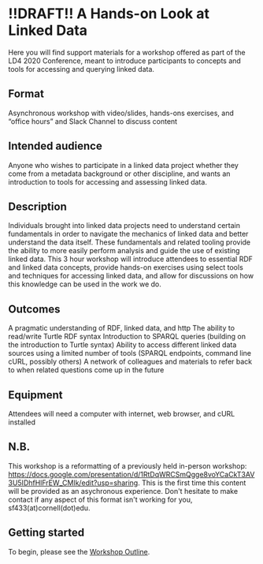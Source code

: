 # !!DRAFT!! A Hands-on Look at Linked Data
Here you will find support materials for a workshop offered as part of the LD4 2020 Conference, meant to introduce participants to concepts and tools for accessing and querying linked data.

## Format
Asynchronous workshop with video/slides, hands-ons exercises, and “office hours” and Slack Channel to discuss content

## Intended audience
Anyone who wishes to participate in a linked data project whether they come from a metadata background or other discipline, and wants an introduction to tools for accessing and assessing linked data.

## Description
Individuals brought into linked data projects need to understand certain fundamentals in order to navigate the mechanics of linked data and better understand the data itself. These fundamentals and related tooling provide the ability to more easily perform analysis and guide the use of existing linked data. This 3 hour workshop will introduce attendees to essential RDF and linked data concepts, provide hands-on exercises using select tools and techniques for accessing linked data, and allow for discussions on how this knowledge can be used in the work we do.

## Outcomes
A pragmatic understanding of RDF, linked data, and http
The ability to read/write Turtle RDF syntax
Introduction to SPARQL queries (building on the introduction to Turtle syntax)
Ability to access different linked data sources using a limited number of tools (SPARQL endpoints, command line cURL, possibly others)
A network of colleagues and materials to refer back to when related questions come up in the future

## Equipment
Attendees will need a computer with internet, web browser, and cURL installed

## N.B.
This workshop is a reformatting of a previously held in-person workshop: https://docs.google.com/presentation/d/1RtDqWRCSmQgge8voYCaCkT3AV3U5IDhfHlFrEW_CMlk/edit?usp=sharing. This is the first time this content will be provided as an asychronous experience. Don't hesitate to make contact if any aspect of this format isn't working for you, sf433(at)cornell(dot)edu.

## Getting started
To begin, please see the [Workshop Outline](https://github.com/sfolsom/LD4_2020_Conference_Linked_Data_WorkShop/wiki/A-Hands-on-Look-at-Linked-Data-Workshop-Outline).



